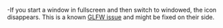 -If you start a window in fullscreen and then switch to windowed, the icon disappears. This is a known [GLFW issue](https://github.com/glfw/glfw/issues/1163) and might be fixed on their side.